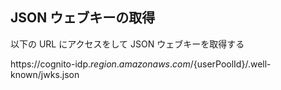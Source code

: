 
## JSON ウェブキーの取得

以下の URL にアクセスをして JSON ウェブキーを取得する

https://cognito-idp.${region}.amazonaws.com/${userPoolId}/.well-known/jwks.json
